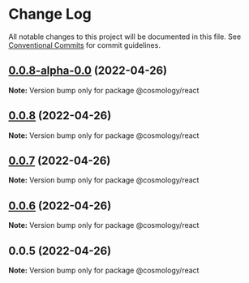 # Change Log

All notable changes to this project will be documented in this file.
See [Conventional Commits](https://conventionalcommits.org) for commit guidelines.

## [0.0.8-alpha-0.0](https://github.com/cosmology-finance/web/compare/@cosmology/react@0.0.8...@cosmology/react@0.0.8-alpha-0.0) (2022-04-26)

**Note:** Version bump only for package @cosmology/react





## [0.0.8](https://github.com/cosmology-finance/web/compare/@cosmology/react@0.0.7...@cosmology/react@0.0.8) (2022-04-26)

**Note:** Version bump only for package @cosmology/react





## [0.0.7](https://github.com/cosmology-finance/web/compare/@cosmology/react@0.0.6...@cosmology/react@0.0.7) (2022-04-26)

**Note:** Version bump only for package @cosmology/react





## [0.0.6](https://github.com/cosmology-finance/web/compare/@cosmology/react@0.0.5...@cosmology/react@0.0.6) (2022-04-26)

**Note:** Version bump only for package @cosmology/react





## 0.0.5 (2022-04-26)

**Note:** Version bump only for package @cosmology/react
